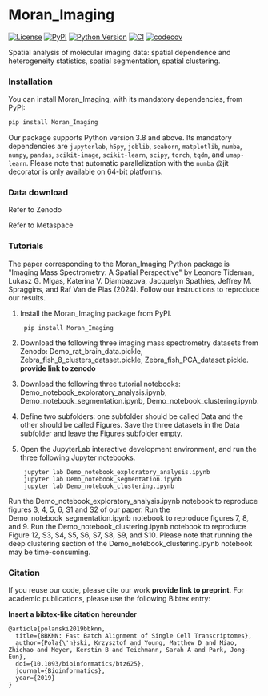 # Moran_Imaging

[![License](https://img.shields.io/pypi/l/Moran_Imaging.svg?color=green)](https://github.com/LEMTideman/Moran_Imaging/raw/main/LICENSE)
[![PyPI](https://img.shields.io/pypi/v/Moran_Imaging.svg?color=green)](https://pypi.org/project/Moran_Imaging)
[![Python Version](https://img.shields.io/pypi/pyversions/Moran_Imaging.svg?color=green)](https://python.org)
[![CI](https://github.com/LEMTideman/Moran_Imaging/actions/workflows/ci.yml/badge.svg)](https://github.com/LEMTideman/Moran_Imaging/actions/workflows/ci.yml)
[![codecov](https://codecov.io/gh/LEMTideman/Moran_Imaging/branch/main/graph/badge.svg)](https://codecov.io/gh/LEMTideman/Moran_Imaging)

Spatial analysis of molecular imaging data: spatial dependence and heterogeneity statistics, spatial segmentation, spatial clustering.

### Installation

You can install Moran_Imaging, with its mandatory dependencies, from PyPI:

```bash
pip install Moran_Imaging
```

Our package supports Python version 3.8 and above. Its mandatory dependencies are `jupyterlab`, `h5py`, `joblib`, `seaborn`, `matplotlib`, `numba`, `numpy`, `pandas`, `scikit-image`, `scikit-learn`, `scipy`, `torch`, `tqdm`, and `umap-learn`. Please note that automatic parallelization with the `numba` @jit decorator is only available on 64-bit platforms.

### Data download

Refer to Zenodo

Refer to Metaspace

### Tutorials

The paper corresponding to the Moran_Imaging Python package is "Imaging Mass Spectrometry: A Spatial Perspective" by Leonore Tideman, Lukasz G. Migas, Katerina V. Djambazova, Jacquelyn Spathies, Jeffrey M. Spraggins, and Raf Van de Plas (2024). Follow our instructions to reproduce our results. 

1. Install the Moran_Imaging package from PyPI.

        pip install Moran_Imaging

3. Download the following three imaging mass spectrometry datasets from Zenodo: Demo_rat_brain_data.pickle, Zebra_fish_8_clusters_dataset.pickle, Zebra_fish_PCA_dataset.pickle. **provide link to zenodo**

5. Download the following three tutorial notebooks: Demo_notebook_exploratory_analysis.ipynb, Demo_notebook_segmentation.ipynb, Demo_notebook_clustering.ipynb.

7. Define two subfolders: one subfolder should be called Data and the other should be called Figures. Save the three datasets in the Data subfolder and leave the Figures subfolder empty.
   
9. Open the JupyterLab interactive development environment, and run the three following Jupyter notebooks.

        jupyter lab Demo_notebook_exploratory_analysis.ipynb 
        jupyter lab Demo_notebook_segmentation.ipynb
        jupyter lab Demo_notebook_clustering.ipynb

Run the Demo_notebook_exploratory_analysis.ipynb notebook to reproduce figures 3, 4, 5, 6, S1 and S2 of our paper. Run the Demo_notebook_segmentation.ipynb notebook to reproduce figures 7, 8, and 9. Run the Demo_notebook_clustering.ipynb notebook to reproduce Figure 12, S3, S4, S5, S6, S7, S8, S9, and S10. Please note that running the deep clustering section of the Demo_notebook_clustering.ipynb notebook may be time-consuming.

### Citation

If you reuse our code, please cite our work **provide link to preprint**. 
For academic publications, please use the following Bibtex entry:

**Insert a bibtex-like citation hereunder**

	@article{polanski2019bbknn,
	  title={BBKNN: Fast Batch Alignment of Single Cell Transcriptomes},
	  author={Pola{\'n}ski, Krzysztof and Young, Matthew D and Miao, Zhichao and Meyer, Kerstin B and Teichmann, Sarah A and Park, Jong-Eun},
	  doi={10.1093/bioinformatics/btz625},
	  journal={Bioinformatics},
	  year={2019}
	}

